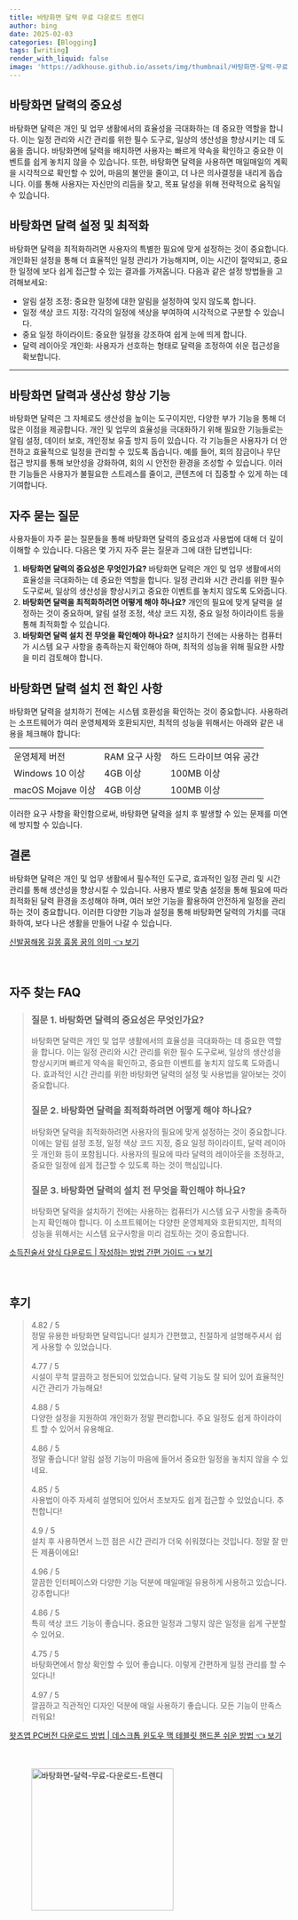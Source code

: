 ```yaml
---
title: 바탕화면 달력 무료 다운로드 트렌디
author: bing
date: 2025-02-03
categories: [Blogging]
tags: [writing]
render_with_liquid: false
image: 'https://adkhouse.github.io/assets/img/thumbnail/바탕화면-달력-무료-다운로드-트렌디.webp'
---
```



<h2 id='바탕화면 달력의 중요성'>바탕화면 달력의 중요성</h2>

<p>바탕화면 달력은 개인 및 업무 생활에서의 효율성을 극대화하는 데 중요한 역할을 합니다. 이는 일정 관리와 시간 관리를 위한 필수 도구로, 일상의 생산성을 향상시키는 데 도움을 줍니다. 바탕화면에 달력을 배치하면 사용자는 빠르게 약속을 확인하고 중요한 이벤트를 쉽게 놓치지 않을 수 있습니다. 또한, 바탕화면 달력을 사용하면 매일매일의 계획을 시각적으로 확인할 수 있어, 마음의 불안을 줄이고, 더 나은 의사결정을 내리게 돕습니다. 이를 통해 사용자는 자신만의 리듬을 찾고, 목표 달성을 위해 전략적으로 움직일 수 있습니다.</p>

<h2 id='바탕화면 달력 설정 및 최적화'>바탕화면 달력 설정 및 최적화</h2>

<p>바탕화면 달력을 최적화하려면 사용자의 특별한 필요에 맞게 설정하는 것이 중요합니다. 개인화된 설정을 통해 더 효율적인 일정 관리가 가능해지며, 이는 시간이 절약되고, 중요한 일정에 보다 쉽게 접근할 수 있는 결과를 가져옵니다. 다음과 같은 설정 방법들을 고려해보세요:</p>

<ul>
    <li>알림 설정 조정: 중요한 일정에 대한 알림을 설정하여 잊지 않도록 합니다.</li>
    <li>일정 색상 코드 지정: 각각의 일정에 색상을 부여하여 시각적으로 구분할 수 있습니다.</li>
    <li>중요 일정 하이라이트: 중요한 일정을 강조하여 쉽게 눈에 띄게 합니다.</li>
    <li>달력 레이아웃 개인화: 사용자가 선호하는 형태로 달력을 조정하여 쉬운 접근성을 확보합니다.</li>
</ul>

<hr />

<h2 id='바탕화면 달력과 생산성 향상 기능'>바탕화면 달력과 생산성 향상 기능</h2>

<p>바탕화면 달력은 그 자체로도 생산성을 높이는 도구이지만, 다양한 부가 기능을 통해 더 많은 이점을 제공합니다. 개인 및 업무의 효율성을 극대화하기 위해 필요한 기능들로는 알림 설정, 데이터 보호, 개인정보 유출 방지 등이 있습니다. 각 기능들은 사용자가 더 안전하고 효율적으로 일정을 관리할 수 있도록 돕습니다. 예를 들어, 회의 잠금이나 무단 접근 방지를 통해 보안성을 강화하여, 회의 시 안전한 환경을 조성할 수 있습니다. 이러한 기능들은 사용자가 불필요한 스트레스를 줄이고, 콘텐츠에 더 집중할 수 있게 하는 데 기여합니다.</p>

<h2 id='자주 묻는 질문'>자주 묻는 질문</h2>

<p>사용자들이 자주 묻는 질문들을 통해 바탕화면 달력의 중요성과 사용법에 대해 더 깊이 이해할 수 있습니다. 다음은 몇 가지 자주 묻는 질문과 그에 대한 답변입니다:</p>

<ol>
    <li><b>바탕화면 달력의 중요성은 무엇인가요?</b> 바탕화면 달력은 개인 및 업무 생활에서의 효율성을 극대화하는 데 중요한 역할을 합니다. 일정 관리와 시간 관리를 위한 필수 도구로써, 일상의 생산성을 향상시키고 중요한 이벤트를 놓치지 않도록 도와줍니다.</li>
    <li><b>바탕화면 달력을 최적화하려면 어떻게 해야 하나요?</b> 개인의 필요에 맞게 달력을 설정하는 것이 중요하며, 알림 설정 조정, 색상 코드 지정, 중요 일정 하이라이트 등을 통해 최적화할 수 있습니다.</li>
    <li><b>바탕화면 달력 설치 전 무엇을 확인해야 하나요?</b> 설치하기 전에는 사용하는 컴퓨터가 시스템 요구 사항을 충족하는지 확인해야 하며, 최적의 성능을 위해 필요한 사항을 미리 검토해야 합니다.</li>
</ol>

<h2 id='바탕화면 달력 설치 전 확인 사항'>바탕화면 달력 설치 전 확인 사항</h2>

<p>바탕화면 달력을 설치하기 전에는 시스템 호환성을 확인하는 것이 중요합니다. 사용하려는 소프트웨어가 여러 운영체제와 호환되지만, 최적의 성능을 위해서는 아래와 같은 내용을 체크해야 합니다:</p>

<table>
    <tr>
        <td>운영체제 버전</td>
        <td>RAM 요구 사항</td>
        <td>하드 드라이브 여유 공간</td>
    </tr>
    <tr>
        <td>Windows 10 이상</td>
        <td>4GB 이상</td>
        <td>100MB 이상</td>
    </tr>
    <tr>
        <td>macOS Mojave 이상</td>
        <td>4GB 이상</td>
        <td>100MB 이상</td>
    </tr>
</table>

<p>이러한 요구 사항을 확인함으로써, 바탕화면 달력을 설치 후 발생할 수 있는 문제를 미연에 방지할 수 있습니다.</p>

<h2 id='결론'>결론</h2>

<p>바탕화면 달력은 개인 및 업무 생활에서 필수적인 도구로, 효과적인 일정 관리 및 시간 관리를 통해 생산성을 향상시킬 수 있습니다. 사용자 별로 맞춤 설정을 통해 필요에 따라 최적화된 달력 환경을 조성해야 하며, 여러 보안 기능을 활용하여 안전하게 일정을 관리하는 것이 중요합니다. 이러한 다양한 기능과 설정을 통해 바탕화면 달력의 가치를 극대화하여, 보다 나은 생활을 만들어 나갈 수 있습니다.</p>


<p><a class="click-button" title="신발꿈해몽 길몽 흉몽 꿈의 의미" href="https://adkhouse.github.io/posts/%EC%8B%A0%EB%B0%9C%EA%BF%88%ED%95%B4%EB%AA%BD-%EA%B8%B8%EB%AA%BD-%ED%9D%89%EB%AA%BD-%EA%BF%88%EC%9D%98-%EC%9D%98%EB%AF%B8/" rel="dofollow">신발꿈해몽 길몽 흉몽 꿈의 의미 👈 보기</a></p><br>
<h2 id='자주_찾는_FAQ'>자주 찾는 FAQ</h2>
<div itemscope="" itemtype="https://schema.org/FAQPage"> 
<blockquote> 
<div itemscope="" itemprop="mainEntity" itemtype="https://schema.org/Question"> 
<h3 itemprop="name">질문 1. 바탕화면 달력의 중요성은 무엇인가요?</h3> 
<div itemscope="" itemprop="acceptedAnswer" itemtype="https://schema.org/Answer"> 
<span itemprop="text"> 
<p>바탕화면 달력은 개인 및 업무 생활에서의 효율성을 극대화하는 데 중요한 역할을 합니다. 이는 일정 관리와 시간 관리를 위한 필수 도구로써, 일상의 생산성을 향상시키며 빠르게 약속을 확인하고, 중요한 이벤트를 놓치지 않도록 도와줍니다. 효과적인 시간 관리를 위한 바탕화면 달력의 설정 및 사용법을 알아보는 것이 중요합니다.</p> 
</span> 
</div> 
</div> 
<div itemscope="" itemprop="mainEntity" itemtype="https://schema.org/Question"> 
<h3 itemprop="name">질문 2. 바탕화면 달력을 최적화하려면 어떻게 해야 하나요?</h3> 
<div itemscope="" itemprop="acceptedAnswer" itemtype="https://schema.org/Answer"> 
<span itemprop="text"> 
<p>바탕화면 달력을 최적화하려면 사용자의 필요에 맞게 설정하는 것이 중요합니다. 이에는 알림 설정 조정, 일정 색상 코드 지정, 중요 일정 하이라이트, 달력 레이아웃 개인화 등이 포함됩니다. 사용자의 필요에 따라 달력의 레이아웃을 조정하고, 중요한 일정에 쉽게 접근할 수 있도록 하는 것이 핵심입니다.</p> 
</span> 
</div> 
</div> 
<div itemscope="" itemprop="mainEntity" itemtype="https://schema.org/Question"> 
<h3 itemprop="name">질문 3. 바탕화면 달력의 설치 전 무엇을 확인해야 하나요?</h3> 
<div itemscope="" itemprop="acceptedAnswer" itemtype="https://schema.org/Answer"> 
<span itemprop="text"> 
<p>바탕화면 달력을 설치하기 전에는 사용하는 컴퓨터가 시스템 요구 사항을 충족하는지 확인해야 합니다. 이 소프트웨어는 다양한 운영체제와 호환되지만, 최적의 성능을 위해서는 시스템 요구사항을 미리 검토하는 것이 중요합니다.</p> 
</span> 
</div> 
</div> 
</blockquote> 
</div>
<p><a class="click-button" title="소득진술서 양식 다운로드 | 작성하는 방법 간편 가이드" href="https://adkhouse.github.io/posts/%EC%86%8C%EB%93%9D%EC%A7%84%EC%88%A0%EC%84%9C-%EC%96%91%EC%8B%9D-%EB%8B%A4%EC%9A%B4%EB%A1%9C%EB%93%9C-%EC%9E%91%EC%84%B1%ED%95%98%EB%8A%94-%EB%B0%A9%EB%B2%95-%EA%B0%84%ED%8E%B8-%EA%B0%80%EC%9D%B4%EB%93%9C/" rel="dofollow">소득진술서 양식 다운로드 | 작성하는 방법 간편 가이드 👈 보기</a></p><br>
<h2 id='후기'>후기</h2>
<div itemscope itemtype="https://schema.org/Product">
  <blockquote>
  <div itemprop="review" itemscope itemtype="https://schema.org/Review">
      <div itemprop="reviewRating" itemscope itemtype="https://schema.org/Rating"> <span itemprop="ratingValue">4.82</span> / <span itemprop="bestRating">5</span> </div>
      <span itemprop="reviewBody">정말 유용한 바탕화면 달력입니다! 설치가 간편했고, 친절하게 설명해주셔서 쉽게 사용할 수 있었습니다.</span>
  </div>
  <br>
  <div itemprop="review" itemscope itemtype="https://schema.org/Review">
      <div itemprop="reviewRating" itemscope itemtype="https://schema.org/Rating"> <span itemprop="ratingValue">4.77</span> / <span itemprop="bestRating">5</span> </div>
      <span itemprop="reviewBody">시설이 무척 깔끔하고 정돈되어 있었습니다. 달력 기능도 잘 되어 있어 효율적인 시간 관리가 가능해요!</span>
  </div>
  <br>
  <div itemprop="review" itemscope itemtype="https://schema.org/Review">
      <div itemprop="reviewRating" itemscope itemtype="https://schema.org/Rating"> <span itemprop="ratingValue">4.88</span> / <span itemprop="bestRating">5</span> </div>
      <span itemprop="reviewBody">다양한 설정을 지원하여 개인화가 정말 편리합니다. 주요 일정도 쉽게 하이라이트 할 수 있어서 유용해요.</span>
  </div>
  <br>
  <div itemprop="review" itemscope itemtype="https://schema.org/Review">
      <div itemprop="reviewRating" itemscope itemtype="https://schema.org/Rating"> <span itemprop="ratingValue">4.86</span> / <span itemprop="bestRating">5</span> </div>
      <span itemprop="reviewBody">정말 좋습니다! 알림 설정 기능이 마음에 들어서 중요한 일정을 놓치지 않을 수 있네요.</span>
  </div>
  <br>
  <div itemprop="review" itemscope itemtype="https://schema.org/Review">
      <div itemprop="reviewRating" itemscope itemtype="https://schema.org/Rating"> <span itemprop="ratingValue">4.85</span> / <span itemprop="bestRating">5</span> </div>
      <span itemprop="reviewBody">사용법이 아주 자세히 설명되어 있어서 초보자도 쉽게 접근할 수 있었습니다. 추천합니다!</span>
  </div>
  <br>
  <div itemprop="review" itemscope itemtype="https://schema.org/Review">
      <div itemprop="reviewRating" itemscope itemtype="https://schema.org/Rating"> <span itemprop="ratingValue">4.9</span> / <span itemprop="bestRating">5</span> </div>
      <span itemprop="reviewBody">설치 후 사용하면서 느낀 점은 시간 관리가 더욱 쉬워졌다는 것입니다. 정말 잘 만든 제품이에요!</span>
  </div>
  <br>
  <div itemprop="review" itemscope itemtype="https://schema.org/Review">
      <div itemprop="reviewRating" itemscope itemtype="https://schema.org/Rating"> <span itemprop="ratingValue">4.96</span> / <span itemprop="bestRating">5</span> </div>
      <span itemprop="reviewBody">깔끔한 인터페이스와 다양한 기능 덕분에 매일매일 유용하게 사용하고 있습니다. 강추합니다!</span>
  </div>
  <br>
  <div itemprop="review" itemscope itemtype="https://schema.org/Review">
      <div itemprop="reviewRating" itemscope itemtype="https://schema.org/Rating"> <span itemprop="ratingValue">4.86</span> / <span itemprop="bestRating">5</span> </div>
      <span itemprop="reviewBody">특히 색상 코드 기능이 좋습니다. 중요한 일정과 그렇지 않은 일정을 쉽게 구분할 수 있어요.</span>
  </div>
  <br>
  <div itemprop="review" itemscope itemtype="https://schema.org/Review">
      <div itemprop="reviewRating" itemscope itemtype="https://schema.org/Rating"> <span itemprop="ratingValue">4.75</span> / <span itemprop="bestRating">5</span> </div>
      <span itemprop="reviewBody">바탕화면에서 항상 확인할 수 있어 좋습니다. 이렇게 간편하게 일정 관리를 할 수 있다니!</span>
  </div>
  <br>
  <div itemprop="review" itemscope itemtype="https://schema.org/Review">
      <div itemprop="reviewRating" itemscope itemtype="https://schema.org/Rating"> <span itemprop="ratingValue">4.97</span> / <span itemprop="bestRating">5</span> </div>
      <span itemprop="reviewBody">깔끔하고 직관적인 디자인 덕분에 매일 사용하기 좋습니다. 모든 기능이 만족스러워요!</span>
  </div>
  </blockquote>
</div>
<p><a class="click-button" title="왓츠앱 PC버전 다운로드 방법 | 데스크톱 윈도우 맥 테블릿 핸드폰 쉬운 방법" href="https://adkhouse.github.io/posts/%EC%99%93%EC%B8%A0%EC%95%B1-PC%EB%B2%84%EC%A0%84-%EB%8B%A4%EC%9A%B4%EB%A1%9C%EB%93%9C-%EB%B0%A9%EB%B2%95-%EB%8D%B0%EC%8A%A4%ED%81%AC%ED%86%B1-%EC%9C%88%EB%8F%84%EC%9A%B0-%EB%A7%A5-%ED%85%8C%EB%B8%94%EB%A6%BF-%ED%95%B8%EB%93%9C%ED%8F%B0-%EC%89%AC%EC%9A%B4-%EB%B0%A9%EB%B2%95/" rel="dofollow">왓츠앱 PC버전 다운로드 방법 | 데스크톱 윈도우 맥 테블릿 핸드폰 쉬운 방법 👈 보기</a></p><br>
<figure class="image"><img src="https://adkhouse.github.io/assets/img/thumbnail/바탕화면-달력-무료-다운로드-트렌디.webp" alt="바탕화면-달력-무료-다운로드-트렌디" width="256" height="256"></figure>